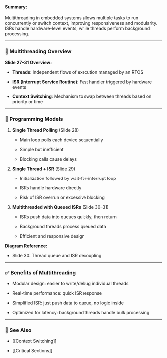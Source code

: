 #### Summary:

Multithreading in embedded systems allows multiple tasks to run concurrently or switch context, improving responsiveness and modularity. ISRs handle hardware-level events, while threads perform background processing.

---

### 🧵 Multithreading Overview

**Slide 27–31 Overview:**

- **Threads**: Independent flows of execution managed by an RTOS
    
- **ISR (Interrupt Service Routine)**: Fast handler triggered by hardware events
    
- **Context Switching**: Mechanism to swap between threads based on priority or time
    

---

### 🧰 Programming Models

1. **Single Thread Polling** (Slide 28)
    
    - Main loop polls each device sequentially
        
    - Simple but inefficient
        
    - Blocking calls cause delays
        
2. **Single Thread + ISR** (Slide 29)
    
    - Initialization followed by wait-for-interrupt loop
        
    - ISRs handle hardware directly
        
    - Risk of ISR overrun or excessive blocking
        
3. **Multithreaded with Queued ISRs** (Slide 30–31)
    
    - ISRs push data into queues quickly, then return
        
    - Background threads process queued data
        
    - Efficient and responsive design
        

**Diagram Reference:**

- Slide 30: Thread queue and ISR decoupling
    

---

### ✅ Benefits of Multithreading

- Modular design: easier to write/debug individual threads
    
- Real-time performance: quick ISR response
    
- Simplified ISR: just push data to queue, no logic inside
    
- Optimized for latency: background threads handle bulk processing
    

---

### 🔗 See Also

- [[Context Switching]]
    
- [[Critical Sections]]